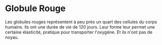 # Globule Rouge

Les globules rouges représentent à peu près un quart des cellules du corps
humains. Ils ont une durée de vie de 120 jours. Leur forme leur permet une
certaine élasticité, pratique pour transporter l'oxygène. Et ils n'ont pas de
noyau.
